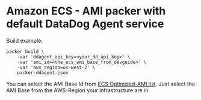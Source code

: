 # Amazon ECS - AMI packer with default DataDog Agent service

Build example:

```shell
packer build \
    -var 'ddagent_api_key=<your_dd_api_key>' \
    -var 'ami_id=<the_ecs_ami_base_from_devguide>' \
    -var 'aws_region=us-west-2' \
    packer-ddagent.json
```

You can select the AMI Base Id from [ECS Optimized-AMI list](http://docs.aws.amazon.com/AmazonECS/latest/developerguide/ecs-optimized_AMI.html). Just select the AMI Base from the AWS-Region your infrastructure are in.
